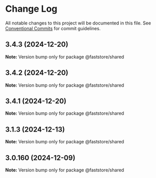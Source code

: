 # Change Log

All notable changes to this project will be documented in this file.
See [Conventional Commits](https://conventionalcommits.org) for commit guidelines.

## 3.4.3 (2024-12-20)

**Note:** Version bump only for package @faststore/shared

## 3.4.2 (2024-12-20)

**Note:** Version bump only for package @faststore/shared

## 3.4.1 (2024-12-20)

**Note:** Version bump only for package @faststore/shared

## 3.1.3 (2024-12-13)

**Note:** Version bump only for package @faststore/shared

## 3.0.160 (2024-12-09)

**Note:** Version bump only for package @faststore/shared
